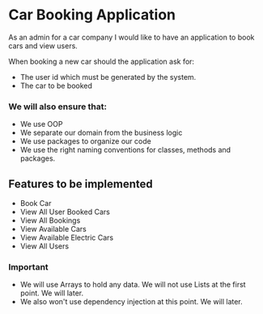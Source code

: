 # Car Booking Application
As an admin for a car company I would like to have an application to book cars and view users.

When booking a new car should the application ask for:
* The user id which must be generated by the system.
* The car to be booked

### We will also ensure that:
* We use OOP
* We separate our domain from the business logic
* We use packages to organize our code
* We use the right naming conventions for classes, methods and packages.

## Features to be implemented
* Book Car
* View All User Booked Cars
* View All Bookings
* View Available Cars
* View Available Electric Cars
* View All Users

### Important
* We will use Arrays to hold any data. We will not use Lists at the first point. We will later.
* We also won't use dependency injection at this point. We will later.
